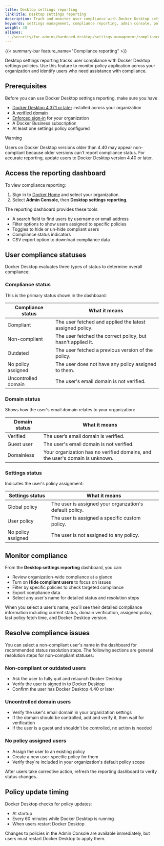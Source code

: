```yaml
---
title: Desktop settings reporting
linkTitle: Desktop settings reporting
description: Track and monitor user compliance with Docker Desktop settings policies using the reporting dashboard
keywords: settings management, compliance reporting, admin console, policy enforcement, docker desktop
weight: 30
aliases:
 - /security/for-admins/hardened-desktop/settings-management/compliance-reporting/
---
```


{{< summary-bar feature_name="Compliance reporting" >}}

Desktop settings reporting tracks user compliance with Docker Desktop settings policies. Use this feature to monitor policy application across your organization and identify users who need assistance with compliance.

## Prerequisites

Before you can use Docker Desktop settings reporting, make sure you have:

- [Docker Desktop 4.37.1 or later](/manuals/desktop/release-notes.md) installed across your organization
- [A verified domain](/manuals/enterprise/security/single-sign-on/configure.md#step-one-add-and-verify-your-domain)
- [Enforced sign-in](/manuals/enterprise/security/enforce-sign-in/_index.md) for your organization
- A Docker Business subscription
- At least one settings policy configured

> [!WARNING]
>
> Users on Docker Desktop versions older than 4.40 may appear non-compliant because older versions can't report compliance status. For accurate reporting, update users to Docker Desktop version 4.40 or later.

## Access the reporting dashboard

To view compliance reporting:

1. Sign in to [Docker Home](https://app.docker.com) and select
your organization.
1. Select **Admin Console**, then **Desktop settings reporting**.

The reporting dashboard provides these tools:

- A search field to find users by username or email address
- Filter options to show users assigned to specific policies
- Toggles to hide or un-hide compliant users
- Compliance status indicators
- CSV export option to download compliance data

## User compliance statuses

Docker Desktop evaluates three types of status to determine overall compliance:

### Compliance status

This is the primary status shown in the dashboard:

| Compliance status | What it means |
|-------------------|---------------|
| Compliant | The user fetched and applied the latest assigned policy. |
| Non-compliant | The user fetched the correct policy, but hasn't applied it. |
| Outdated | The user fetched a previous version of the policy. |
| No policy assigned | The user does not have any policy assigned to them. |
| Uncontrolled domain | The user's email domain is not verified. |

### Domain status

Shows how the user's email domain relates to your organization:

| Domain status | What it means |
|---------------|---------------|
| Verified | The user’s email domain is verified. |
| Guest user | The user's email domain is not verified. |
| Domainless | Your organization has no verified domains, and the user's domain is unknown. |

### Settings status

Indicates the user's policy assignment:

| Settings status | What it means |
|-----------------|---------------|
| Global policy | The user is assigned your organzation's default policy. |
| User policy | The user is assigned a specific custom policy. |
| No policy assigned | The user is not assigned to any policy. |

## Monitor compliance

From the **Desktop settings reporting** dashboard, you can:

- Review organization-wide compliance at a glance
- Turn on **Hide compliant users** to focus on issues
- Filter by specific policies to check targeted compliance
- Export compliance data
- Select any user's name for detailed status and resolution steps

When you select a user's name, you'll see their detailed compliance information including current status, domain verification, assigned policy, last policy fetch time, and Docker Desktop version.

## Resolve compliance issues

You can select a non-compliant user's name in the dashboard for recommended status resolution steps. The following sections are general resolution steps for non-compliant statuses:

### Non-compliant or outdated users

- Ask the user to fully quit and relaunch Docker Desktop
- Verify the user is signed in to Docker Desktop
- Confirm the user has Docker Desktop 4.40 or later

### Uncontrolled domain users

- Verify the user's email domain in your organization settings
- If the domain should be controlled, add and verify it, then wait for verification
- If the user is a guest and shouldn't be controlled, no action is needed

### No policy assigned users

- Assign the user to an existing policy
- Create a new user-specific policy for them
- Verify they're included in your organization's default policy scope

After users take corrective action, refresh the reporting dashboard to verify status changes.

## Policy update timing

Docker Desktop checks for policy updates:

- At startup
- Every 60 minutes while Docker Desktop is running
- When users restart Docker Desktop

Changes to policies in the Admin Console are available immediately, but users must restart Docker Desktop to apply them.

